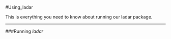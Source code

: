 #Using_ladar

This is everything you need to know about running our ladar package.

------------------------

###Running _ladar_
